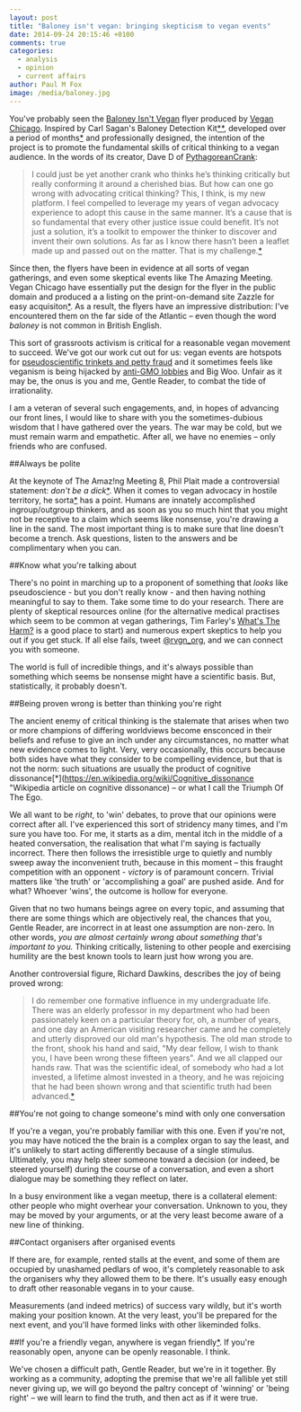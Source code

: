 ```yaml
---
layout: post
title: "Baloney isn't vegan: bringing skepticism to vegan events"
date: 2014-09-24 20:15:46 +0100
comments: true
categories: 
  - analysis
  - opinion
  - current affairs
author: Paul M Fox
image: /media/baloney.jpg
---
```

You've probably seen the [Baloney Isn't Vegan](http://www.meetup.com/vegan-chicago/pages/Baloney_Detection/) flyer produced by [Vegan Chicago](http://www.meetup.com/vegan-chicago/). Inspired by Carl Sagan's Baloney Detection Kit[*](https://en.wikipedia.org/wiki/The_Demon-Haunted_World#baloney_detection_kit "The Baloney Detection kit is a set of tools presented in Sagan's magnum opus, The Demon-Haunted World. The tools are summarised on the Wikipedia page.")[*](http://www.michaelshermer.com/2009/06/baloney-detection-kit/ "Michael Shermer's version of The Baloney Detection Kit (on RDF TV), presented by The Richard Dawkins Foundation for Reason and Science"), developed over a period of months[*](http://www.plantbasedpeople.com/showthread.php?t=17600 "A thread on PlantBasedPeople.com dedicated to developing the flyer, circa 2011") and professionally designed, the intention of the project is to promote the fundamental skills of critical thinking to a vegan audience. In the words<!--more--> of its creator, Dave D of [PythagoreanCrank](http://pythagoreancrank.com):

>I could just be yet another crank who thinks he’s thinking critically but really conforming it around a cherished bias. But how can one go wrong with advocating critical thinking? This, I think, is my new platform. I feel compelled to leverage my years of vegan advocacy experience to adopt this cause in the same manner. It’s a cause that is so fundamental that every other justice issue could benefit. It’s not just a solution, it’s a toolkit to empower the thinker to discover and invent their own solutions. As far as I know there hasn’t been a leaflet made up and passed out on the matter. That is my challenge.[*](http://pythagoreancrank.com/?p=1783 "Vegan Baloney – PythagoreanCrank.com, November 20th, 2011")

Since then, the flyers have been in evidence at all sorts of vegan gatherings, and even some skeptical events like The Amazing Meeting. Vegan Chicago have essentially put the design for the flyer in the public domain and produced a a listing on the print-on-demand site Zazzle for easy acquisiton[*](http://www.zazzle.com/baloney_detection_guide_flyer-244387278526919188 "Baloney Detection Guide Flyer on Zazzle.com"). As a result, the flyers have an impressive distribution: I've encountered them on the far side of the Atlantic – even though the word *baloney* is not common in British English.

This sort of grassroots activism is critical for a reasonable vegan movement to succeed. We've got our work cut out for us: vegan events are hotspots for [pseudoscientific trinkets and petty fraud](/2014/08/09/are-veggie-festivals-worth-putting-up-with-pseudoscientific-trinkets-and-petty-fraud/) and it sometimes feels like veganism is being hijacked by [anti-GMO lobbies](/2014/09/17/frankenfood-the-science-of-genetically-engineered-crops/) and Big Woo. Unfair as it may be, the onus is you and me, Gentle Reader, to combat the tide of irrationality. 

I am a veteran of several such engagements, and, in hopes of advancing our front lines, I would like to share with you the sometimes-dubious wisdom that I have gathered over the years. The war may be cold, but we must remain warm and empathetic. After all, we have no enemies – only friends who are confused.

##Always be polite

At the keynote of The Amaz!ng Meeting 8, Phil Plait made a controversial statement: *don't be a dick*[*](http://archive.randi.org/site/index.php/swift-blog/1065-phil-plaits-dont-be-a-dick-talk-at-tam8-now-online.html "
Phil Plait's Don't Be A Dick talk at TAM8 Now Online – James Randi Educational Foundation"). When it comes to vegan advocacy in hostile territory, he sorta[*](http://books.google.co.uk/books?id=9SduAwAAQBAJ&pg=PA96 "The 'sorta operator' is a thinking tool developed by Daniel Dennett (presented in his excellent book Intuition Pumps and Other Tools for Thinking) to explain high level relationships between concepts in knowingly incorrect terms. A chess computer doesn't think at all, but it 'sorta' thinks its queen is in jeopardy; a chimpanzee is an ape rather than a monkey, but it can be thought of as a 'sorta' monkey for most purposes; a tomato is a vegetable, but it's also a 'sorta' fruit. Similarly, a gene is a a distinct sequence of nucleotides, but it's 'sorta' like a blueprint") has a point. Humans are innately accomplished ingroup/outgroup thinkers, and as soon as you so much hint that you might not be receptive to a claim which seems like nonsense, you're drawing a line in the sand. The most important thing is to make sure that line doesn't become a trench. Ask questions, listen to the answers and be complimentary when you can.

##Know what you're talking about

There's no point in marching up to a proponent of something that *looks* like pseudoscience - but you don't really know - and then having nothing meaningful to say to them. Take some time to do your research. There are plenty of skeptical resources online (for the alternative medical practises which seem to be common at vegan gatherings, Tim Farley's [What's The Harm?](http://whatstheharm.net/) is a good place to start) and numerous expert skeptics to help you out if you get stuck. If all else fails, tweet [@rvgn_org](https://twitter.com/rvgn_org), and we can connect you with someone.

The world is full of incredible things, and it's always possible than something which seems be nonsense might have a scientific basis. But, statistically, it probably doesn't.

##Being proven wrong is better than thinking you're right

The ancient enemy of critical thinking is the stalemate that arises when two or more champions of differing worldviews become ensconced in their beliefs and refuse to give an inch under any circumstances, no matter what new evidence comes to light. Very, very occasionally, this occurs because both sides have what they consider to be compelling evidence, but that is not the norm: such situations are usually the product of cognitive dissonance[*](https://en.wikipedia.org/wiki/Cognitive_dissonance "Wikipedia article on cognitive dissonance) – or what I call the Triumph Of The Ego.

We all want to be *right*, to 'win' debates, to prove that our opinions were correct after all. I've experienced this sort of stridency many times, and I'm sure you have too. For me, it starts as a dim, mental itch in the middle of a heated conversation, the realisation that what I'm saying is factually incorrect. There then follows the irresistible urge to quietly and numbly sweep away the inconvenient truth, because in this moment – this fraught competition with an opponent - *victory* is of paramount concern. Trivial matters like 'the truth' or 'accomplishing a goal' are pushed aside. And for what? Whoever 'wins', the outcome is hollow for everyone.

Given that no two humans beings agree on every topic, and assuming that there are some things which are objectively real, the chances that you, Gentle Reader, are incorrect in at least one assumption are non-zero. In other words, *you are almost certainly wrong about something that's important to you.* Thinking critically, listening to other people and exercising humility are the best known tools to learn just how wrong you are.

Another controversial figure, Richard Dawkins, describes the joy of being proved wrong:

>I do remember one formative influence in my undergraduate life. There was an elderly professor in my department who had been passionately keen on a particular theory for, oh, a number of years, and one day an American visiting researcher came and he completely and utterly disproved our old man's hypothesis. The old man strode to the front, shook his hand and said, "My dear fellow, I wish to thank you, I have been wrong these fifteen years". And we all clapped our hands raw. That was the scientific ideal, of somebody who had a lot invested, a lifetime almost invested in a theory, and he was rejoicing that he had been shown wrong and that scientific truth had been advanced.[*](http://en.wikiquote.org/wiki/Richard_Dawkins#The_Root_of_All_Evil.3F_.28January_2006.29 "Richard Dawkins' 'The Root of All Evil?' - Wikiquote.org")

##You're not going to change someone's mind with only one conversation

If you're a vegan, you're probably familiar with this one. Even if you're not, you may have noticed the the brain is a complex organ to say the least, and it's unlikely to start acting differently because of a single stimulus. Ultimately, you may help steer someone toward a decision (or indeed, be steered yourself) during the course of a conversation, and even a short dialogue may be something they reflect on later. 

In a busy environment like a vegan meetup, there is a collateral element: other people who might overhear your conversation. Unknown to you, they may be moved by your arguments, or at the very least become aware of a new line of thinking. 

##Contact organisers after organised events

If there are, for example, rented stalls at the event, and some of them are occupied by unashamed pedlars of woo, it's completely reasonable to ask the organisers why they allowed them to be there. It's usually easy enough to draft other reasonable vegans in to your cause.

Measurements (and indeed metrics) of success vary wildly, but it's worth making your position known. At the very least, you'll be prepared for the next event, and you'll have formed links with other likeminded folks.

##If you're a friendly vegan, anywhere is vegan friendly[*](http://www.raeofsunshinelife.com/propagandhi/ "From an interview with Chris Hannah, 'frontman' of punk band Propagandhi – Rae of Sunshine"). If you're reasonably open, anyone can be openly reasonable. I think.

We've chosen a difficult path, Gentle Reader, but we're in it together. By working as a community, adopting the premise that we're all fallible yet still never giving up, we will go beyond the paltry concept of 'winning' or 'being right' – we will learn to find the truth, and then act as if it were true.

